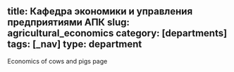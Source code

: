 title: Кафедра экономики и управления предприятиями АПК
slug: agricultural_economics
category: [departments]
tags: [_nav]
type: department
---

Economics of cows and pigs page